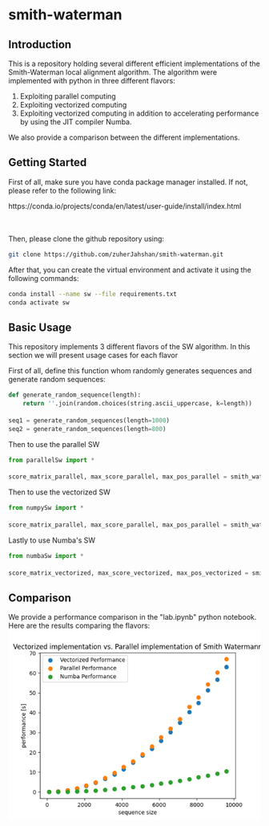 # smith-waterman


## Introduction
This is a repository holding several different efficient implementations of the Smith-Waterman local alignment algorithm.
The algorithm were implemented with python in three different flavors:
1. Exploiting parallel computing
2. Exploiting vectorized computing
3. Exploiting vectorized computing in addition to accelerating performance by using the JIT compiler Numba.

We also provide a comparison between the different implementations.


## Getting Started
First of all, make sure you have conda package manager installed. If not, please refer to the following link:
<link>https://conda.io/projects/conda/en/latest/user-guide/install/index.html</link>
<br><br><br>

Then, please clone the github repository using:
```bash
git clone https://github.com/zuherJahshan/smith-waterman.git
```

After that, you can create the virtual environment and activate it using the following commands:
```bash
conda install --name sw --file requirements.txt
conda activate sw
```

## Basic Usage
This repository implements 3 different flavors of the SW algorithm.
In this section we will present usage cases for each flavor

First of all, define this function whom randomly generates sequences
and generate random sequences:
```python
def generate_random_sequence(length):
    return ''.join(random.choices(string.ascii_uppercase, k=length))

seq1 = generate_random_sequences(length=1000)
seq2 = generate_random_sequences(length=800)
```

Then to use the parallel SW
```python
from parallelSw import *

score_matrix_parallel, max_score_parallel, max_pos_parallel = smith_waterman_parallel(seq1, seq2)
```

Then to use the vectorized SW
```python
from numpySw import *

score_matrix_parallel, max_score_parallel, max_pos_parallel = smith_waterman_vectorized(seq1, seq2)
```

Lastly to use Numba's SW
```python
from numbaSw import *

score_matrix_vectorized, max_score_vectorized, max_pos_vectorized = smith_waterman_numba(seq1, seq2)
```

## Comparison
We provide a performance comparison in the "lab.ipynb" python notebook. Here are the results comparing the flavors:
![plot](./perf-comparison.png)

